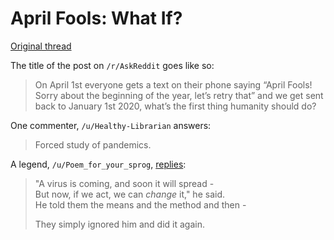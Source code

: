 # April Fools: What If?

[Original thread](https://www.reddit.com/r/AskReddit/comments/fmeine/on_april_1st_everyone_gets_a_text_on_their_phone/?utm_source=share&utm_medium=web2x)

The title of the post on `/r/AskReddit` goes like so:

> On April 1st everyone gets a text on their phone saying “April Fools! Sorry about the beginning of the year, let’s retry that” and we get sent back to January 1st 2020, what’s the first thing humanity should do?

One commenter, `/u/Healthy-Librarian` answers:

> Forced study of pandemics.

A legend, `/u/Poem_for_your_sprog`, [replies](https://www.reddit.com/r/AskReddit/comments/fmeine/on_april_1st_everyone_gets_a_text_on_their_phone/fl47iww/?context=8&depth=9):

> "A virus is coming, and soon it will spread -  
> But now, if we act, we can *change* it," he said.  
> He told them the means and the method and then -  
>
> They simply ignored him and did it again.
